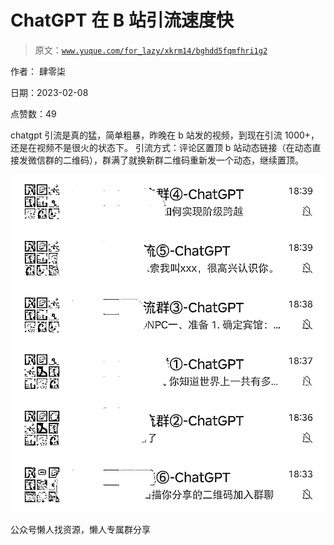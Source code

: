 # ChatGPT 在 B 站引流速度快

> 原文：[`www.yuque.com/for_lazy/xkrm14/bghdd5fqmfhri1g2`](https://www.yuque.com/for_lazy/xkrm14/bghdd5fqmfhri1g2)



作者： 肆零柒



日期：2023-02-08



点赞数：49



chatgpt 引流是真的猛，简单粗暴，昨晚在 b 站发的视频，到现在引流 1000+，还是在视频不是很火的状态下。 引流方式：评论区置顶 b 站动态链接（在动态直接发微信群的二维码），群满了就换新群二维码重新发一个动态，继续置顶。



![](img/a2855281f5deac8a62616cab17f29b51.png)  

公众号懒人找资源，懒人专属群分享

</ne-p>
